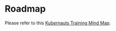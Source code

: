 # Roadmap

Please refer to this [Kubernauts Training Mind Map](https://www.mindmeister.com/920845833/kubernauts-training).



